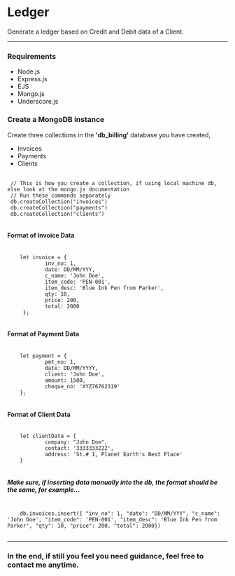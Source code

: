 # Ledger
<p>Generate a ledger based on Credit and Debit data of a Client.</p>

<hr/>

<h3>Requirements</h3>
<ul>
  <li>Node.js</li>
  <li>Express.js</li>
  <li>EJS</li>
  <li>Mongo.js</li>
  <li>Underscore.js</li>
</ul>

<h3>Create a MongoDB instance</h3>
<p>Create three collections in the <b>'db_billing'</b> database you have created,</p>
<ul>
  <li>Invoices</li>
  <li>Payments</li>
  <li>Clients</li>
</ul>

<pre>
 <code>
 // This is how you create a collection, if using local machine db, else look at the mongo.js documentation
 // Run these commands separately
 db.createCollection("invoices")
 db.createCollection("payments")
 db.createCollection("clients")
 </code>
</pre>


<h4>Format of Invoice Data</h4>
<pre>
  <code>
    let invoice = {
            inv_no: 1,
            date: DD/MM/YYY,
            c_name: 'John Doe',
            item_code: 'PEN-001',
            item_desc: 'Blue Ink Pen from Parker',
            qty: 10,
            price: 200,
            total: 2000
     };
   </code>
</pre>

<h4>Format of Payment Data</h4>
<pre>
  <code>
    let payment = {
            pmt_no: 1,
            date: DD/MM/YYYY,
            client: 'John Doe',
            amount: 1500,
            cheque_no: 'XYZ76762319'
    };
   </code>
</pre>

<h4>Format of Client Data</h4>
<pre>
  <code>
    let clientData = {
            company: "John Doe",
            contact: '3333333222',
            address: 'St.# 1, Planet Earth's Best Place'
    }
   </code>
</pre>

<h5>Make sure, if inserting data manually into the db, the format should be the same, for example...</h5>
<pre>
  <code>
    db.invoices.insert({ "inv_no": 1, "date": "DD/MM/YYY", "c_name": 'John Doe', "item_code": 'PEN-001', "item_desc": 'Blue Ink Pen from Parker', "qty": 10, "price": 200, "total": 2000})
   </code>
</pre>


<hr/>

<h3>In the end, if still you feel you need guidance, feel free to contact me anytime.</h3>
